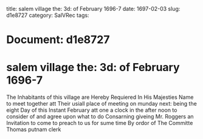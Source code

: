 title: salem village the: 3d: of February 1696-7
date: 1697-02-03
slug: d1e8727
category: SalVRec
tags: 




# Document: d1e8727


# salem village the: 3d: of February 1696-7

The Inhabitants of this village are Hereby Requiered In His Majesties Name to meet together att Their usiall place of meeting on munday next: being the eight Day of this Instant February att one a clock in the after noon to consider of and agree upon what to do Consarning giveing Mr. Roggers an Invitation to come to preach to us for sume time By ordor of The Committe Thomas putnam clerk
